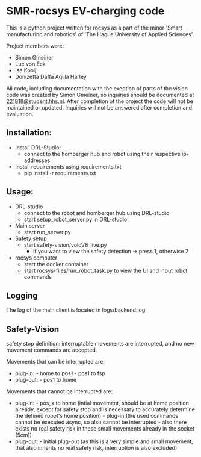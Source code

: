 # SMR-rocsys EV-charging code

This is a python project written for rocsys as a part of the minor 'Smart manufacturing and robotics' of 'The Hague University of Applied Sciences'.

Project members were:
- Simon Gmeiner
- Luc von Eck
- Ise Kooij
- Donizetta Daffa Aqilla Harley

All code, including documentation with the exeption of parts of the vision code was created by Simon Gmeiner, so inquiries should be documented at 221818@student.hhs.nl. After completion of the project the code will not be maintained or updated. Inquiries will not be answered after completion and evaluation.

## Installation:

- Install DRL-Studio:
    - connect to the homberger hub and robot using their respective ip-addresses
- Install requirements using requirements.txt
  - pip install -r requirements.txt

## Usage:

-  DRL-studio
    - connect to the robot and homberger hub using DRL-studio
    - start setup_robot_server.py in DRL-studio
- Main server
    - start run_server.py
- Safety setup
    - start safety-vision/voloV8_live.py
      - if you want to view the safety detection -> press 1, otherwise 2
- rocsys computer
    - start the docker container
    - start rocsys-files/run_robot_task.py to view the UI and input robot commands

## Logging

The log of the main client is located in logs/backend.log

## Safety-Vision

safety stop definition: interruptable movements are interrupted, and no new movement commands are accepted.

Movements that can be interrupted are:
- plug-in:
        - home to pos1
        - pos1 to fsp
- plug-out:
        - pos1 to home

Movements that cannot be interrupted are:
- plug-in:
        - pos_x to home (intial movement, should be at home position already, except for safety stop and is necessary to accurately determine the defined robot's home position)
        - plug-in (the used commands cannot be executed async, so also cannot be interrupted - also there exists no real safety risk in these small movements already in the socket (5cm))
- plug-out:
        - initial plug-out (as this is a very simple and small movement, that also inherits no real safety risk, interruption is also excluded)
